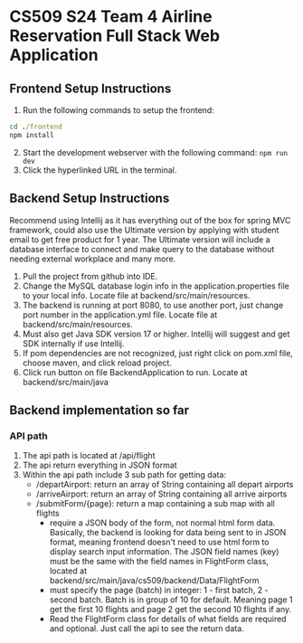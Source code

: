 # CS509 S24 Team 4 Airline Reservation Full Stack Web Application

## Frontend Setup Instructions

1. Run the following commands to setup the frontend:

```cmd
cd ./frontend
npm install

```

2. Start the development webserver with the following command: `npm run dev`
3. Click the hyperlinked URL in the terminal.


## Backend Setup Instructions
Recommend using Intellij as it has everything out of the box for spring MVC framework, could also use the Ultimate version by applying with student email to get free product for 1 year. The Ultimate version will include a database interface to connect and make query to the database without needing external workplace and many more.

1. Pull the project from github into IDE.
2. Change the MySQL database login info in the application.properties file to your local info. Locate file at backend/src/main/resources.
3. The backend is running at port 8080, to use another port, just change port number in the application.yml file. Locate file at backend/src/main/resources.
4. Must also get Java SDK version 17 or higher. Intellij will suggest and get SDK internally if use Intellij.
5. If pom dependencies are not recognized, just right click on pom.xml file, choose maven, and click reload project.
6. Click run button on file BackendApplication to run. Locate at backend/src/main/java

## Backend implementation so far
### API path
1. The api path is located at /api/flight
2. The api return everything in JSON format
3. Within the api path include 3 sub path for getting data:
     - /departAirport: return an array of String containing all depart airports
     - /arriveAirport: return an array of String containing all arrive airports
     - /submitForm/{page}: return a map containing a sub map with all flights
         + require a JSON body of the form, not normal html form data. Basically, the backend is looking for data being sent to in JSON format, meaning frontend doesn't need to use html form to display search input information. The JSON field names (key) must be the same with the field names in FlightForm class, located at backend/src/main/java/cs509/backend/Data/FlightForm
         + must specify the page (batch) in integer: 1 - first batch, 2 - second batch. Batch is in group of 10 for default. Meaning page 1 get the first 10 flights and page 2 get the second 10 flights if any.
         + Read the FlightForm class for details of what fields are required and optional. Just call the api to see the return data.
       





